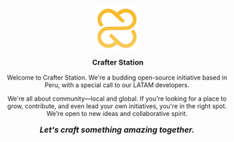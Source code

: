 <h3 align="center">
	<img src="https://raw.githubusercontent.com/Railly/crafter-station/main/public/logo.png" width="100" alt="Logo"/><br/>
	<img src="https://raw.githubusercontent.com/Railly/crafter-station/main/public/transparent.png" height="30" width="0px"/>
	Crafter Station
</h3>

<p align="center">
  Welcome to Crafter Station. We're a budding open-source initiative based in Peru, with a special call to our LATAM developers.
</p>
  
<p align="center">
  We're all about community—local and global. If you're looking for a place to grow, contribute, and even lead your own initiatives, you're in the right spot. We're open to new ideas and collaborative spirit. 
</p>

<p style="font-size:18px;text-align:center;font-weight:bold;font-style:italic;" align="center">
  Let's craft something amazing together.
</p>
